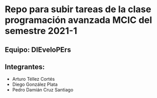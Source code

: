 # Repo para subir tareas de la clase programación avanzada MCIC del semestre 2021-1

## Equipo: DIEveloPErs

## Integrantes:
* Arturo Téllez Cortés
* Diego González Plata
* Pedro Damián Cruz Santiago

